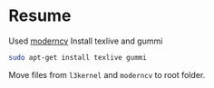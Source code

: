 Resume
======
Used [moderncv](https://launchpad.net/moderncv)
Install texlive and gummi
```bash
sudo apt-get install texlive gummi
```
Move files from `l3kernel` and `moderncv` to root folder.
